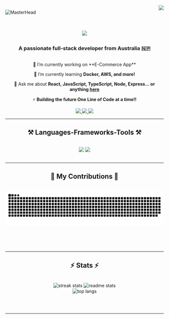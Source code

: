 <img align="right" src="https://visitor-badge.laobi.icu/badge?page_id=Thakur-Neupane/Thakur-Neupane" />

![MasterHead](https://github.com/thakurr001/thakurr001/blob/main/banner%20(2).png)

<h1 align="center">
    <img src="https://readme-typing-svg.herokuapp.com/?font=Righteous&size=35&center=true&vCenter=true&width=500&height=70&duration=4000&lines=Hi+There!+👋;+I'm+Thakur+Neupane!;" />
</h1>

<h3 align="center">A passionate full-stack developer from Australia 🇳🇵</h3>

<br/>

<div align="center">
 🔭 I’m currently working on **E-Commerce App**
 
 🌱 I’m currently learning **Docker, AWS, and more!**

💬 Ask me about **React, JavaScript, TypeScript, Node, Express... or anything [here](https://github.com/Thakur-Neupane/Thakur-Neupane/issues)**

⚡ **Building the future One Line of Code at a time!!**

</div>

<div align="center"> 
  <a href="mailto:thakur.neupane.neupane@gmail.com">
    <img src="https://img.shields.io/badge/Gmail-333333?style=for-the-badge&logo=gmail&logoColor=red" />
  </a>
  <a href="https://linkedin.com/in/thakurneupane111" target="_blank">
    <img src="https://img.shields.io/badge/LinkedIn-0077B5?style=for-the-badge&logo=linkedin&logoColor=white" />
  </a>
  <a href="https://thakurneupane.com/" target="_blank">
     <img src="https://img.shields.io/badge/Portfolio-FF5722?style=for-the-badge&logo=todoist&logoColor=white" />
  </a>
</div>

<hr/>

<h2 align="center">⚒️ Languages-Frameworks-Tools ⚒️</h2>
<br/>
<div align="center">
    <img src="https://skillicons.dev/icons?i=react,bootstrap,tailwind,html,css,vscode,github,figma,tailwind,git,r" />
    <img src="https://skillicons.dev/icons?i=nodejs,python,javascript,typescript,express,firebase,mongodb,java,nextjs,mysql, docker, aws" /><br>
</div>

<br/>
<hr/>

<div align="center">
  <h2>🐍 My Contributions 🐍</h2>
  <br>

    

  <img alt="snake eating my contributions" src="https://raw.githubusercontent.com/Thakur-Neupane/Thakur-Neupane/output/github-contribution-grid-snake.svg" />
  
  <br/><br/><br/>
</div>

<hr/>

<h2 align="center">⚡ Stats ⚡</h2>
<br>
<div align=center>
  <img width=390 src="https://github-readme-streak-stats.herokuapp.com/?user=thakur001&count_private=true&theme=react&border_radius=10" alt="streak stats"/>
  <img width=390 src="https://github-readme-stats.vercel.app/api?username=thakur001&count_private=true&show_icons=true&theme=react&rank_icon=github&border_radius=10" alt="readme stats" />
  <br/>
  <img width=325 align="center" src="https://github-readme-stats.vercel.app/api/top-langs/?username=thakur001&hide=HTML&langs_count=8&layout=compact&theme=react&border_radius=10&size_weight=0.5&count_weight=0.5&exclude_repo=github-readme-stats" alt="top langs" />
</div>

<br/><br/>

<hr/>

<br/>
